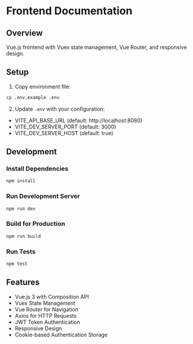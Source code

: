# Frontend Documentation

## Overview
Vue.js frontend with Vuex state management, Vue Router, and responsive design.

## Setup

1. Copy environment file:
```bash
cp .env.example .env
```

2. Update `.env` with your configuration:
- VITE_API_BASE_URL (default: http://localhost:8080)
- VITE_DEV_SERVER_PORT (default: 3000)
- VITE_DEV_SERVER_HOST (default: true)

## Development

### Install Dependencies
```bash
npm install
```

### Run Development Server
```bash
npm run dev
```

### Build for Production
```bash
npm run build
```

### Run Tests
```bash
npm test
```

## Features
- Vue.js 3 with Composition API
- Vuex State Management
- Vue Router for Navigation
- Axios for HTTP Requests
- JWT Token Authentication
- Responsive Design
- Cookie-based Authentication Storage 